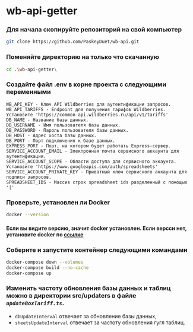 # wb-api-getter

### Для начала скопируйте репозиторий на свой компьютер

```sh
git clone https://github.com/PaskeyDuet/wb-api.git
```

### Поменяйте директорию на только что скачанную

```sh
cd .\wb-api-getter\
```

### Создайте файл .env в корне проекта с следующими переменными

```env
WB_API_KEY - Ключ API Wildberries для аутентификации запросов.
WB_API_TARIFFS - Endpoint для получения тарифов Wildberries. Установите 'https://common-api.wildberries.ru/api/v1/tariffs'
DB_NAME - Название базы данных.
DB_USERNAME - Имя пользователя базы данных.
DB_PASSWORD - Пароль пользователя базы данных.
DB_HOST - Адрес хоста базы данных.
DB_PORT - Порт подключения к базе данных.
EXPRESS_PORT - Порт, на котором будет работать Express-сервер.
SERVICE_ACCOUNT_EMAIL - Электронная почта сервисного аккаунта для аутентификации.
SERVICE_ACCOUNT_SCOPE - Области доступа для сервисного аккаунта. Установите 'https://www.googleapis.com/auth/spreadsheets'
SERVICE_ACCOUNT_PRIVATE_KEY - Приватный ключ сервисного аккаунта для подписи запросов.
SPREADSHEET_IDS - Массив строк spreadsheet ids разделенный с помощью '|'
```

### Проверьте, установлен ли Docker

```sh
docker --version
```

#### Если вы видите версию, значит docker установлен. Если версси нет, установите docker по [ссылке](https://www.docker.com/products/docker-desktop)

### Соберите и запустите контейнер следующими командами

```sh
docker-compose down --volumes
docker-compose build --no-cache
docker-compose up
```

### Изменить частоту обновления базы данных и таблиц можно в директории src/updaters в файле _`updateBoxTariff.ts`_.

-   `dbUpdateInterval` отвечает за обновление базы данных,
-   `sheetsUpdateInterval` отвечает за частоту обновления гугл таблиц.
